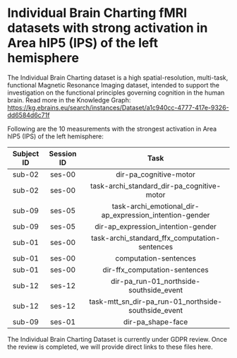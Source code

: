 # Individual Brain Charting fMRI datasets with strong activation in Area hIP5 (IPS) of the left hemisphere

The Individual Brain Charting dataset is a high spatial-resolution, multi-task, functional Magnetic Resonance Imaging dataset, intended to support the investigation on the functional principles governing cognition in the human brain.
Read more in the Knowledge Graph: https://kg.ebrains.eu/search/instances/Dataset/a1c940cc-4777-417e-9326-dd6584d6c71f

Following are the 10 measurements with the strongest activation in Area hIP5 (IPS) of the left hemisphere:

| Subject ID | Session ID | Task |
| :-: | :-: | :-: |
| sub-02 | ses-00 | dir-pa_cognitive-motor|
| sub-02 | ses-00 | task-archi_standard_dir-pa_cognitive-motor|
| sub-09 | ses-05 | task-archi_emotional_dir-ap_expression_intention-gender|
| sub-09 | ses-05 | dir-ap_expression_intention-gender|
| sub-01 | ses-00 | task-archi_standard_ffx_computation-sentences|
| sub-01 | ses-00 | computation-sentences|
| sub-01 | ses-00 | dir-ffx_computation-sentences|
| sub-12 | ses-12 | dir-pa_run-01_northside-southside_event|
| sub-12 | ses-12 | task-mtt_sn_dir-pa_run-01_northside-southside_event|
| sub-09 | ses-01 | dir-pa_shape-face|


The Individual Brain Charting Dataset is currently under GDPR review. Once the review is completed, we will provide direct links to these files here.